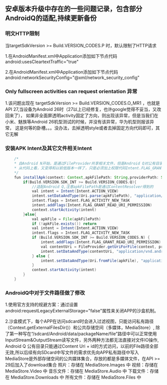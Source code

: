 ## 安卓版本升级中存在的一些问题记录，包含部分AndroidQ的适配,持续更新备份


### 明文HTTP限制
当targetSdkVersion >= Build.VERSION_CODES.P 时，默认限制了HTTP请求

1.在AndroidManifest.xml中Application添加如下节点代码
android:usesCleartextTraffic="true"

2.在AndroidManifest.xml中Application添加如下节点代码
android:networkSecurityConfig="@xml/network_security_config"

### Only fullscreen activities can request orientation 异常
1.该问题出现在 targetSdkVersion >= Build.VERSION_CODES.O_MR1 ，也就是 API 27,当设备为Android 26时（27以上已经修复，也许google觉得不妥当，又改回来了），
如果非全面屏透明activity固定了方向，则出现该异常，但是当我们在小米、魅族等Android 26机型测试的时候，并没有该异常，华为机型则报该异常，
这是何等的卧槽。。。没办法，去掉透明style或者去掉固定方向代码即可，其它无解

### 安装APK Intent及其它文件相关Intent

```groovy
	/*
	* 自Android N开始，是通过FileProvider共享相关文件，但是Android Q对公有目录 File API进行了限制
	* 从代码上看，又变得和以前低版本一样了，只是必须加上权限代码Intent.FLAG_GRANT_READ_URI_PERMISSION
	*/ 
	fun installApk(context: Context,apkFilePath: String,providerPath: String ="${context.packageName}.FileProvider"){
        if(Build.VERSION.SDK_INT >= Build.VERSION_CODES.Q){
            //适配Android Q,注意apkFilePath是通过ContentResolver得到的
            val intent = Intent(Intent.ACTION_VIEW)
            intent.setDataAndType(Uri.parse(apkFilePath), "application/vnd.android.package-archive")
            intent.flags = Intent.FLAG_ACTIVITY_NEW_TASK
            intent.addFlags(Intent.FLAG_GRANT_READ_URI_PERMISSION)
            context.startActivity(intent)
        }else{
            val apkFile = File(apkFilePath)
            if (!apkFile.exists()) return
            val intent = Intent(Intent.ACTION_VIEW)
            intent.flags = Intent.FLAG_ACTIVITY_NEW_TASK
            if (Build.VERSION.SDK_INT >= Build.VERSION_CODES.N) {
                intent.addFlags(Intent.FLAG_GRANT_READ_URI_PERMISSION)
                val contentUri = FileProvider.getUriForFile(context, providerPath, apkFile)
                intent.setDataAndType(contentUri, "application/vnd.android.package-archive")
            } else {
                intent.setDataAndType(Uri.fromFile(apkFile), "application/vnd.android.package-archive")
            }
            context.startActivity(intent)
        }
    }
```	

### AndroidQ中对于文件路径做了修改

1.使用官方支持的规避方案：通过设置android:requestLegacyExternalStorage="false"属性来关闭APP的沙盒机制。

2.沙盒模式下，每个APP在访问sdcard时会进入过滤视图，只能访问私有路径（Context.getExternalFilesDir()）和公共存储空间（多媒体，MediaStore）,
除了第一种写在“/sdcard/Android/data/packageName/file”路径中可以正常使用InputStream&OutputStream读写文件，另外两种方法都无法直接对文件IO操作,
Android Q 公有目录只能通过Content Uri + id的方式访问，以前的File路径全部无效,所以后续有向SDcard中写文件的需求优先向APP私有路径中写入
MediaStore是外部存储空间的公共媒体集合，存放的都是多媒体文件，在API >= 29后加入了download集合
照片：存储在 MediaStore.Images 中
视频：存储在 MediaStore.Video 中
音乐文件：存储在 MediaStore.Audio 中
下载文件：存储在 MediaStore.Downloads 中
所有文件：存储在 MediaStore.Files 中







